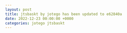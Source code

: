 ```yaml
---
layout: post
title: jtsbaskt by jotego has been updated to e62840a
date: 2022-12-23 00:00:00 +0000
categories: jotego jtsbaskt
---
```


